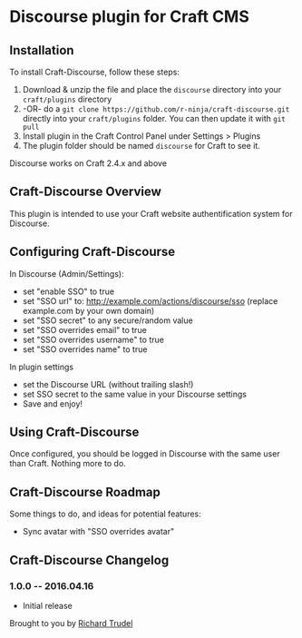 # Discourse plugin for Craft CMS


## Installation

To install Craft-Discourse, follow these steps:

1. Download & unzip the file and place the `discourse` directory into your `craft/plugins` directory
2.  -OR- do a `git clone https://github.com/r-ninja/craft-discourse.git` directly into your `craft/plugins` folder.  You can then update it with `git pull`
3. Install plugin in the Craft Control Panel under Settings > Plugins
4. The plugin folder should be named `discourse` for Craft to see it.  

Discourse works on Craft 2.4.x and above

## Craft-Discourse Overview

This plugin is intended to use your Craft website authentification system for Discourse.

## Configuring Craft-Discourse

In Discourse (Admin/Settings):
* set "enable SSO" to true
* set "SSO url" to: http://example.com/actions/discourse/sso (replace example.com by your own domain)
* set "SSO secret" to any secure/random value
* set "SSO overrides email" to true
* set "SSO overrides username" to true
* set "SSO overrides name" to true

In plugin settings
* set the Discourse URL (without trailing slash!)
* set SSO secret to the same value in your Discourse settings
* Save and enjoy!

## Using Craft-Discourse

Once configured, you should be logged in Discourse with the same user than Craft. Nothing more to do.

## Craft-Discourse Roadmap

Some things to do, and ideas for potential features:

* Sync avatar with "SSO overrides avatar"

## Craft-Discourse Changelog

### 1.0.0 -- 2016.04.16

* Initial release

Brought to you by [Richard Trudel](http://trudel.ninja)

